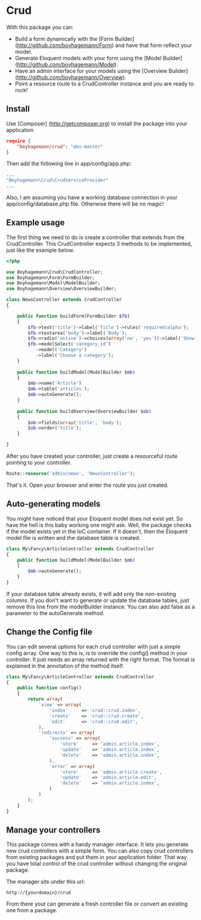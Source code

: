 Crud
====
With this package you can:

* Build a form dynamically with the [Form Builder] (http://github.com/boyhagemann/Form) and have that form reflect your model. 
* Generate Eloquent models with your form using the [Model Builder] (http://github.com/boyhagemann/Model).
* Have an admin interface for your models using the [Overview Builder] (http://github.com/boyhagemann/Overview).
* Point a resource route to a CrudController instance and you are ready to rock!


## Install
Use [Composer] (http://getcomposer.org) to install the package into your application
```json
require {
    "boyhagemann/crud": "dev-master"
}
```

Then add the following line in app/config/app.php:
```php
...
"Boyhagemann\Crud\CrudServiceProvider"
...
```
Also, I am assuming you have a working database connection in your app/config/database.php file. 
Otherwise there will be no magic!

## Example usage
The first thing we need to do is create a controller that extends from the CrudController.
This CrudController expects 3 methods to be implemented, just like the example below.
```php
<?php

use Boyhagemann\Crud\CrudController;
use Boyhagemann\Form\FormBuilder;
use Boyhagemann\Model\ModelBuilder;
use Boyhagemann\Overview\OverviewBuilder;

class NewsController extends CrudController
{

    public function buildForm(FormBuilder $fb)
    {
        $fb->text('title')->label('Title')->rules('required|alpha');
        $fb->textarea('body')->label('Body');
        $fb->radio('online')->choices(array('no', 'yes'))->label('Show online?');
        $fb->modelSelect('category_id')
           ->model('Category')
           ->label('Choose a category');
    }
    
    public function buildModel(ModelBuilder $mb)
    {
        $mb->name('Article')
        $mb->table('articles');
        $mb->autoGenerate();
    }
    
    public function buildOverview(OverviewBuilder $ob)
    {
        $ob->fields(array('title', 'body');
        $ob->order('title');
    }

}
```

After you have created your controller, just create a resourceful route pointing to your controller.
```php
Route::resource('admin/news', 'NewsController');
```

That's it. Open your browser and enter the route you just created.

## Auto-generating models
You might have noticed that your Eloquent model does not exist yet. 
So have the hell is this baby working one might ask.
Well, the package checks if the model exists yet in the IoC container.
If it doesn't, then the Eloquent model file is written and the database table is created.

```php
class My\Fancy\ArticleController extends CrudController
{
    public function buildModel(ModelBuilder $mb)
    {
        $mb->autoGenerate();
    }
}

```

If your database table already exists, it will add only the non-existing columns.
If you don't want to generate or update the database tables, just remove this line from
the modelBuilder instance. You can also add false as a parameter to the autoGenerate method.


## Change the Config file
You can edit several options for each crud controller with just a simple config array.
One way to this is, is to override the config() method in your controller.
It just needs an array returned with the right format. 
The format is explained in the annotation of the method itself.
```php
class My\Fancy\ArticleController extends CrudController
{
    public function config()
    {
        return array(
        	'view' => array(
        		'index'     => 'crud::crud.index',
        		'create'    => 'crud::crud.create',
        		'edit'      => 'crud::crud.edit',
        	),
        	'redirects' => array(
        	    'success' => array(
        	        'store'     => 'admin.article.index',
        	        'update'    => 'admin.article.index',
        	        'delete'    => 'admin.article.index',
        	    ),
        	    'error' => array(
        	        'store'     => 'admin.article.create',
        	        'update'    => 'admin.article.edit',
        	        'delete'    => 'admin.article.index',
        	    )
        	)
        );
    }
}
```

## Manage your controllers
This package comes with a handy manager interface. 
It lets you generate new crud controllers with a simple form.
You can also copy crud controllers from existing packages and put them in your application folder.
That way you have total control of the crud controller without changing the original package.

The manager sits under this url:
```
http://{yourdomain}/crud
```
From there yout can generate a fresh controller file or convert an existing one from a package.


